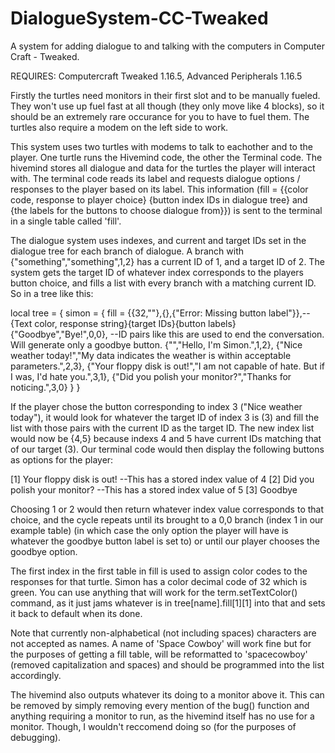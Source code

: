 # DialogueSystem-CC-Tweaked
A system for adding dialogue to and talking with the computers in Computer Craft - Tweaked.

REQUIRES: Computercraft Tweaked 1.16.5, Advanced Peripherals 1.16.5

  Firstly the turtles need monitors in their first slot and to be manually fueled. They won't use up fuel fast at all though (they only move like 4 blocks), so it should 
be an extremely rare occurance for you to have to fuel them. The turtles also require a modem on the left side to work.

  This system uses two turtles with modems to talk to eachother and to the player. One turtle runs the Hivemind code, the other the Terminal code. The hivemind stores all
dialogue and data for the turtles the player will interact with. The terminal code reads its label and requests dialogue options / responses to the player based on its
label. This information (fill = {{color code, response to player choice} {button index IDs in dialogue tree} and {the labels for the buttons to choose dialogue from}}) is 
sent to the terminal in a single table called 'fill'.

  The dialogue system uses indexes, and current and target IDs set in the dialogue tree for each branch of dialogue. A branch with {"something","something",1,2} has a current 
ID of 1, and a target ID of 2. The system gets the target ID of whatever index corresponds to the players button choice, and fills a list with every branch with a matching 
current ID. So in a tree like this:

local tree = { 
    simon = {
        fill = {{32,""},{},{"Error: Missing button label"}},--{Text color, response string}{target IDs}{button labels}
        {"Goodbye","Bye!",0,0}, --ID pairs like this are used to end the conversation. Will generate only a goodbye button.
        {"","Hello, I'm Simon.",1,2},
        {"Nice weather today!","My data indicates the weather is within acceptable parameters.",2,3},
        {"Your floppy disk is out!","I am not capable of hate. But if I was, I'd hate you.",3,1},
        {"Did you polish your monitor?","Thanks for noticing.",3,0}
        }
}

  If the player chose the button corresponding to index 3 ("Nice weather today"), it would look for whatever the target ID of index 3 is (3) and fill the list with those pairs 
with the current ID as the target ID. The new index list would now be {4,5} because indexs 4 and 5 have current IDs matching that of our target (3). Our terminal code would
then display the following buttons as options for the player:

[1] Your floppy disk is out!       --This has a stored index value of 4
[2] Did you polish your monitor?   --This has a stored index value of 5
[3] Goodbye

  Choosing 1 or 2 would then return whatever index value corresponds to that choice, and the cycle repeats until its brought to a 0,0 branch (index 1 in our example table)
(in which case the only option the player will have is whatever the goodbye button label is set to) or until our player chooses the goodbye option.

  The first index in the first table in fill is used to assign color codes to the responses for that turtle. Simon has a color decimal code of 32 which is green. You can use
anything that will work for the term.setTextColor() command, as it just jams whatever is in tree[name].fill[1][1] into that and sets it back to default when its done.

  Note that currently non-alphabetical (not including spaces) characters are not accepted as names. A name of 'Space Cowboy' will work fine but for the purposes of getting a fill
table, will be reformatted to 'spacecowboy' (removed capitalization and spaces) and should be programmed into the list accordingly.

  The hivemind also outputs whatever its doing to a monitor above it. This can be removed by simply removing every mention of the bug() function and anything requiring a monitor to
run, as the hivemind itself has no use for a monitor. Though, I wouldn't reccomend doing so (for the purposes of debugging).
